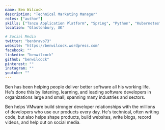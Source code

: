 ```yaml
---
name: Ben Wilcock
description: "Technical Marketing Manager"
roles: ["author"]
skills: ["Tanzu Application Platform", "Spring", "Python", "Kubernetes", "Tanzu Application Server"]
location: "Glastonbury, UK"

# Social Media
twitter: "benbravo73"
website: "https://benwilcock.wordpress.com"
facebook: ""
linkedin: "benwilcock"
github: "benwilcock"
pinterest: ""
instagram: ""
youtube: ""
---
```

<!-- markdownlint-disable MD041-->
Ben has been helping people deliver better software all his working life. He's done this by listening, learning, and leading software developers in organizations large and small, spanning many industries and sectors.

Ben helps VMware build stronger developer relationships with the millions of developers who use our products every day. He's technical, often writing code, but also helps shape products, build websites, write blogs, record videos, and help out on social media.

<!--more-->
